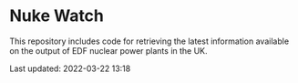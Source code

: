 # Nuke Watch

This repository includes code for retrieving the latest information available on the output of EDF nuclear power plants in the UK.

Last updated: 2022-03-22 13:18